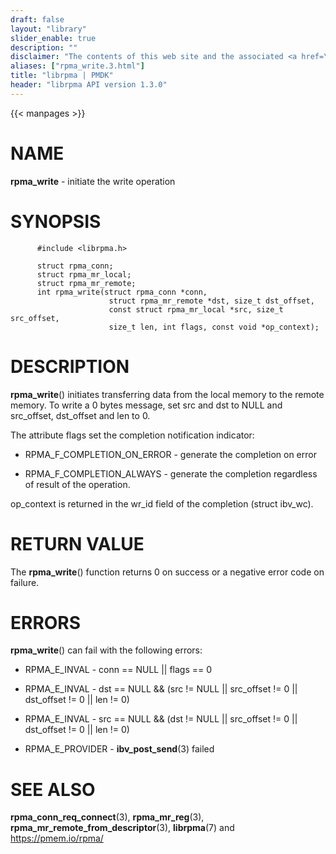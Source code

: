 ```yaml
---
draft: false
layout: "library"
slider_enable: true
description: ""
disclaimer: "The contents of this web site and the associated <a href=\"https://github.com/pmem\">GitHub repositories</a> are BSD-licensed open source."
aliases: ["rpma_write.3.html"]
title: "librpma | PMDK"
header: "librpma API version 1.3.0"
---
```

{{< manpages >}}

[comment]: <> (SPDX-License-Identifier: BSD-3-Clause)
[comment]: <> (Copyright 2020-2023, Intel Corporation)

# NAME

**rpma_write** - initiate the write operation

# SYNOPSIS

          #include <librpma.h>

          struct rpma_conn;
          struct rpma_mr_local;
          struct rpma_mr_remote;
          int rpma_write(struct rpma_conn *conn,
                          struct rpma_mr_remote *dst, size_t dst_offset,
                          const struct rpma_mr_local *src, size_t src_offset,
                          size_t len, int flags, const void *op_context);

# DESCRIPTION

**rpma_write**() initiates transferring data from the local memory to
the remote memory. To write a 0 bytes message, set src and dst to NULL
and src_offset, dst_offset and len to 0.

The attribute flags set the completion notification indicator:

-   RPMA_F\_COMPLETION_ON_ERROR - generate the completion on error

-   RPMA_F\_COMPLETION_ALWAYS - generate the completion regardless of
    result of the operation.

op_context is returned in the wr_id field of the completion (struct
ibv_wc).

# RETURN VALUE

The **rpma_write**() function returns 0 on success or a negative error
code on failure.

# ERRORS

**rpma_write**() can fail with the following errors:

-   RPMA_E\_INVAL - conn == NULL \|\| flags == 0

-   RPMA_E\_INVAL - dst == NULL && (src != NULL \|\| src_offset != 0
    \|\| dst_offset != 0 \|\| len != 0)

-   RPMA_E\_INVAL - src == NULL && (dst != NULL \|\| src_offset != 0
    \|\| dst_offset != 0 \|\| len != 0)

-   RPMA_E\_PROVIDER - **ibv_post_send**(3) failed

# SEE ALSO

**rpma_conn_req_connect**(3), **rpma_mr_reg**(3),
**rpma_mr_remote_from_descriptor**(3), **librpma**(7) and
https://pmem.io/rpma/
